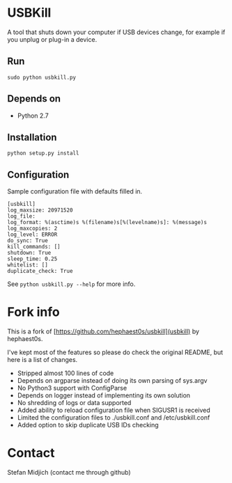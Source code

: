 # USBKill

A tool that shuts down your computer if USB devices change, for example if you unplug or plug-in a device. 

## Run

    sudo python usbkill.py

## Depends on

  * Python 2.7

## Installation

    python setup.py install

## Configuration

Sample configuration file with defaults filled in.

    [usbkill]
    log_maxsize: 20971520
    log_file: 
    log_format: %(asctime)s %(filename)s[%(levelname)s]: %(message)s
    log_maxcopies: 2
    log_level: ERROR
    do_sync: True
    kill_commands: []
    shutdown: True
    sleep_time: 0.25
    whitelist: []
    duplicate_check: True

See `python usbkill.py --help` for more info. 

# Fork info

This is a fork of [https://github.com/hephaest0s/usbkill](usbkill) by hephaest0s. 

I've kept most of the features so please do check the original README, but here is a list of changes. 

  * Stripped almost 100 lines of code
  * Depends on argparse instead of doing its own parsing of sys.argv
  * No Python3 support with ConfigParse
  * Depends on logger instead of implementing its own solution
  * No shredding of logs or data supported
  * Added ability to reload configuration file when SIGUSR1 is received
  * Limited the configuration files to ./usbkill.conf and /etc/usbkill.conf
  * Added option to skip duplicate USB IDs checking


# Contact

Stefan Midjich (contact me through github)
